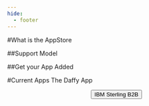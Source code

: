 ```yaml
---
hide:
  - footer
---
```

<script>
  document.title = "AppStore";
</script>
#What is the AppStore

##Support Model

##Get your App Added

#Current Apps
The Daffy App
<html>
<body>
<div style="text-align:center">
<button onclick="location.href='./IBMSterlingB2B/'" class="custom-btn btn-7">IBM Sterling B2B</button>
</div>
</body>
</html>
